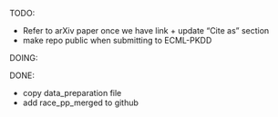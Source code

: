 TODO:
- Refer to arXiv paper once we have link + update “Cite as” section
- make repo public when submitting to ECML-PKDD



DOING:


DONE:
- copy data_preparation file
- add race_pp_merged to github
